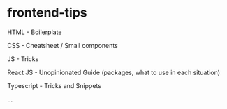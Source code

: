 # frontend-tips

HTML - Boilerplate

CSS - Cheatsheet / Small components

JS - Tricks

React JS - Unopinionated Guide (packages, what to use in each situation)

Typescript - Tricks and Snippets

...
